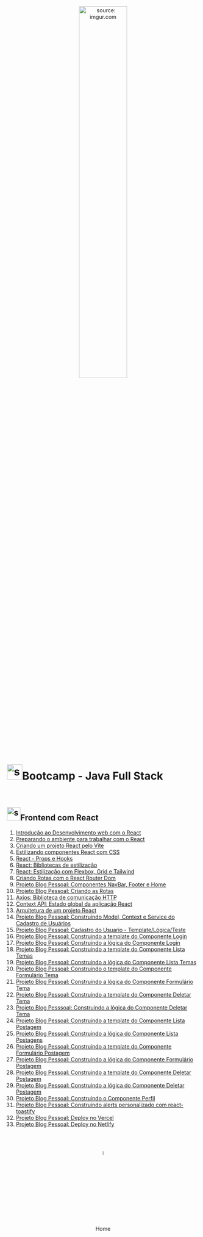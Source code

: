 <div align="center">
    <img src="https://i.imgur.com/AzshGmS.png" title="source: imgur.com" width="50%"/> 
</div>
<h1><img src="https://i.imgur.com/JSfXyzm.png" title="source: imgur.com" width="40px"/>Bootcamp - Java Full Stack </h1>

<br />

<h2><img src="https://i.imgur.com/H9wEgsJ.png" title="source: imgur.com" width="35px"/>Frontend com React</h2>


1. <a href="01.md" >Introdução ao Desenvolvimento web com o React</a>
2. <a href="02.md" >Preparando o ambiente para trabalhar com o React</a>
3. <a href="03.md">Criando um projeto React pelo Vite</a>
4. <a href="04.md">Estilizando componentes React com CSS</a>
5. <a href="05.md">React - Props e Hooks</a>
6. <a href="06.md">React: Bibliotecas de estilização</a>
7. <a href="07.md">React: Estilização com Flexbox, Grid e Tailwind</a>
8. <a href="08.md">Criando Rotas com o React Router Dom</a>
9. <a href="09.md">Projeto Blog Pessoal: Componentes NavBar, Footer e Home</a>
10. <a href="10.md">Projeto Blog Pessoal: Criando as Rotas</a>
11. <a href="11.md">Axios: Biblioteca de comunicação HTTP</a>
12. <a href="12.md">Context API: Estado global da aplicação React</a>
13. <a href="13.md">Arquitetura de um projeto React</a>
14. <a href="14.md" >Projeto Blog Pessoal: Construindo Model, Context e Service do Cadastro de Usuários</a>
15. <a href="15.md">Projeto Blog Pessoal: Cadastro do Usuario - Template/Lógica/Teste</a>
16. <a href="16.md" >Projeto Blog Pessoal: Construindo a template do Componente Login</a>
17. <a href="17.md" >Projeto Blog Pessoal: Construindo a lógica do Componente Login</a>
18. <a href="18.md" >Projeto Blog Pessoal: Construindo a template do Componente Lista Temas</a>
19. <a href="19.md" >Projeto Blog Pessoal: Construindo a lógica do Componente Lista Temas</a>
20. <a href="20.md" >Projeto Blog Pessoal: Construindo o template do Componente Formulário Tema</a>
21. <a href="21.md">Projeto Blog Pessoal: Construindo a lógica do Componente Formulário Tema</a>
22. <a href="22.md" >Projeto Blog Pessoal: Construindo a template do Componente Deletar Tema</a>
23. <a href="23.md" >Projeto Blog Pesssoal: Construindo a lógica do Componente Deletar Tema</a>
24. <a href="24.md" >Projeto Blog Pessoal: Construindo a template do Componente Lista Postagem</a>
25. <a href="25.md" >Projeto Blog Pessoal: Construindo a lógica do Componente Lista Postagens</a>
26. <a href="26.md" >Projeto Blog Pessoal: Construindo a template do Componente Formulário Postagem</a>
27. <a href="27.md" >Projeto Blog Pessoal: Construindo a lógica do Componente Formulário Postagem</a>
28. <a href="28.md" >Projeto Blog Pessoal: Construindo a template do Componente Deletar Postagem</a>
29. <a href="29.md" >Projeto Blog Pessoal: Construindo a lógica do Componente Deletar Postagem</a>
30. <a href="30.md" >Projeto Blog Pessoal: Construindo o Componente Perfil</a>
31. <a href="31.md" >Projeto Blog Pessoal: Construindo alerts personalizado com react-toastify </a>
32. <a href="32.pdf" target="_blank">Projeto Blog Pessoal: Deploy no Vercel</a>
33. <a href="33.pdf" target="_blank">Projeto Blog Pessoal: Deploy no Netlify</a>

<br /><br />

<div align="center"><a href="../README.md"><img src="https://i.imgur.com/kfHCxif.png" title="source: imgur.com" width="5%"/></a></div>
<div align="center">Home</div>
